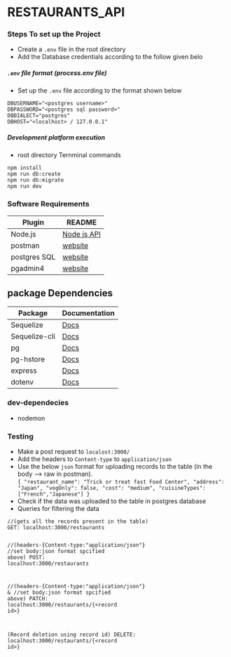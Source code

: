 <h1 class="code-line" data-line-start=0 data-line-end=1 ><a id="RESTAURANTS_API_0"></a>RESTAURANTS_API</h1>
<h3 class="code-line" data-line-start=2 data-line-end=3 ><a id="Steps_To_set_up_the_Project_2"></a>Steps To set up the Project</h3>
<ul>
<li class="has-line-data" data-line-start="4" data-line-end="5">Create a <code>.env</code> file in the root directory</li>
<li class="has-line-data" data-line-start="5" data-line-end="7">Add the Database credentials according to the follow given belo</li>
</ul>
<h5 class="code-line" data-line-start=7 data-line-end=8 ><a id="env_file_format_processenv_file_7"></a><code>.env</code> file format (process.env file)</h5>
<ul>
<li class="has-line-data" data-line-start="8" data-line-end="9">Set up the <code>.env</code> file according to the format shown below</li>
</ul>
<pre><code class="has-line-data" data-line-start="10" data-line-end="15" class="language-sh">DBUSERNAME=<span class="hljs-string">"&lt;postgres username&gt;"</span>
DBPASSWORD=<span class="hljs-string">"&lt;postgres sql password&gt;"</span>
DBDIALECT=<span class="hljs-string">"postgres"</span>
DBHOST=<span class="hljs-string">"&lt;localhost&gt; / 127.0.0.1"</span>
</code></pre>
<h5 class="code-line" data-line-start=15 data-line-end=16 ><a id="Development_platform_execution_15"></a>Development platform execution</h5>
<ul>
<li class="has-line-data" data-line-start="16" data-line-end="17">root directory Ternminal commands</li>
</ul>
<pre><code class="has-line-data" data-line-start="18" data-line-end="23" class="language-sh">npm install
npm run db:create
npm run db:migrate
npm run dev
</code></pre>
<h3 class="code-line" data-line-start=24 data-line-end=25 ><a id="Software_Requirements_24"></a>Software Requirements</h3>
<table class="table table-striped table-bordered">
<thead>
<tr>
<th>Plugin</th>
<th>README</th>
</tr>
</thead>
<tbody>
<tr>
<td>Node.js</td>
<td><a href="http://nodejs.org">Node js API </a></td>
</tr>
<tr>
<td>postman</td>
<td><a href="https://www.postman.com/">website</a></td>
</tr>
<tr>
<td>postgres SQL</td>
<td><a href="https://www.postgresql.org/">website</a></td>
</tr>
<tr>
<td>pgadmin4</td>
<td><a href="https://www.pgadmin.org/">website</a></td>
</tr>
</tbody>
</table>
<h2 class="code-line" data-line-start=33 data-line-end=34 ><a id="package_Dependencies_33"></a>package Dependencies</h2>
<table class="table table-striped table-bordered">
<thead>
<tr>
<th>Package</th>
<th>Documentation</th>
</tr>
</thead>
<tbody>
<tr>
<td>Sequelize</td>
<td><a href="https://sequelize.org/">Docs</a></td>
</tr>
<tr>
<td>Sequelize-cli</td>
<td><a href="https://github.com/sequelize/cli">Docs</a></td>
</tr>
<tr>
<td>pg</td>
<td><a href="https://node-postgres.com/">Docs</a></td>
</tr>
<tr>
<td>pg-hstore</td>
<td><a href="https://github.com/scarney81/pg-hstore">Docs</a></td>
</tr>
<tr>
<td>express</td>
<td><a href="http://expressjs.com">Docs</a></td>
</tr>
<tr>
<td>dotenv</td>
<td><a href="https://github.com/motdotla/dotenv">Docs</a></td>
</tr>
</tbody>
</table>
<h3 class="code-line" data-line-start=43 data-line-end=44 ><a id="devdependecies_43"></a>dev-dependecies</h3>
<ul>
<li class="has-line-data" data-line-start="44" data-line-end="45">nodemon</li>
</ul>
<h3 class="code-line" data-line-start=45 data-line-end=46 ><a id="Testing_45"></a>Testing</h3>
<ul>
<li class="has-line-data" data-line-start="46" data-line-end="47">Make a post request to <code>localost:3000/</code></li>
<li class="has-line-data" data-line-start="47" data-line-end="48">Add the headers to <code>Content-type</code> to <code>application/json</code></li>
<li class="has-line-data" data-line-start="48" data-line-end="56">Use the below <code>json</code> format for uploading records to the table (in the body --&gt; raw in postman).<br>
<code>{ &quot;restaurant_name&quot;: &quot;Trick or treat fast Food Center&quot;, &quot;address&quot;: &quot;Japan&quot;, &quot;vegOnly&quot;: false, &quot;cost&quot;: &quot;medium&quot;, &quot;cuisineTypes&quot;: [&quot;French&quot;,&quot;Japanese&quot;] }</code></li>
<li class="has-line-data" data-line-start="56" data-line-end="57">Check if the data was uploaded to the table in postgres database</li>
<li class="has-line-data" data-line-start="57" data-line-end="58">Queries for filtering the data</li>
</ul>
<pre><code class="has-line-data" data-line-start="59" data-line-end="73" class="language-sh">//(gets all the records present <span class="hljs-keyword">in</span> the table)
GET: localhost:<span class="hljs-number">3000</span>/restaurants 

//(headers-{Content-type:<span class="hljs-string">"application/json"</span>} 
//<span class="hljs-built_in">set</span> body:json format spcified above)
POST: localhost:<span class="hljs-number">3000</span>/restaurants

//(headers-{Content-type:<span class="hljs-string">"application/json"</span>} &amp; 
//<span class="hljs-built_in">set</span> body:json format spcified above)
PATCH: localhost:<span class="hljs-number">3000</span>/restaurants/{&lt;record id&gt;}

(Record deletion using record id)
DELETE: localhost:<span class="hljs-number">3000</span>/restaurants/{&lt;record id&gt;}
</code></pre>
